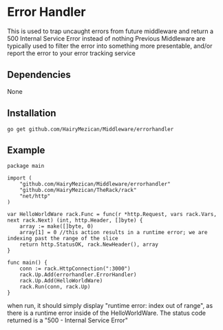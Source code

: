 # Error Handler
This is used to trap uncaught errors from future middleware and return a 500 Internal Service Error instead of nothing
Previous Middleware are typically used to filter the error into something more presentable, and/or report the error to your error tracking service

## Dependencies
None

## Installation
`go get github.com/HairyMezican/Middleware/errorhandler`

## Example

	package main

	import (
		"github.com/HairyMezican/Middleware/errorhandler"
		"github.com/HairyMezican/TheRack/rack"
		"net/http"
	)

	var HelloWorldWare rack.Func = func(r *http.Request, vars rack.Vars, next rack.Next) (int, http.Header, []byte) {
		array := make([]byte, 0)
		array[1] = 0 //this action results in a runtime error; we are indexing past the range of the slice
		return http.StatusOK, rack.NewHeader(), array
	}

	func main() {
		conn := rack.HttpConnection(":3000")
		rack.Up.Add(errorhandler.ErrorHandler)
		rack.Up.Add(HelloWorldWare)
		rack.Run(conn, rack.Up)
	}
	

when run, it should simply display "runtime error: index out of range", as there is a runtime error inside of the HelloWorldWare.  The status code returned is a "500 - Internal Service Error"